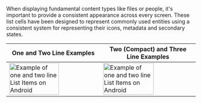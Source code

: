 When displaying fundamental content types like files or people, it's important to provide a consistent appearance across every screen. These list cells have been designed to represent commonly used entities using a consistent system for representing their icons, metadata and secondary states.

<!-- prettier-ignore-start -->
| One and Two Line Examples | Two (Compact) and Three Line Examples |
| --- | --- |
| <img src="https://static2.sharepointonline.com/files/fabric/fabric-website/images/controls/android/list-items/list-items-single-double.png" alt="Example of one and two line List Items on Android" style="width: 75%;" /> | <img src="https://static2.sharepointonline.com/files/fabric/fabric-website/images/controls/android/list-items/list-items-dense-triple.png" alt="Example of one and two line List Items on Android" style="width: 75%;" /> |
<!-- prettier-ignore-end -->
